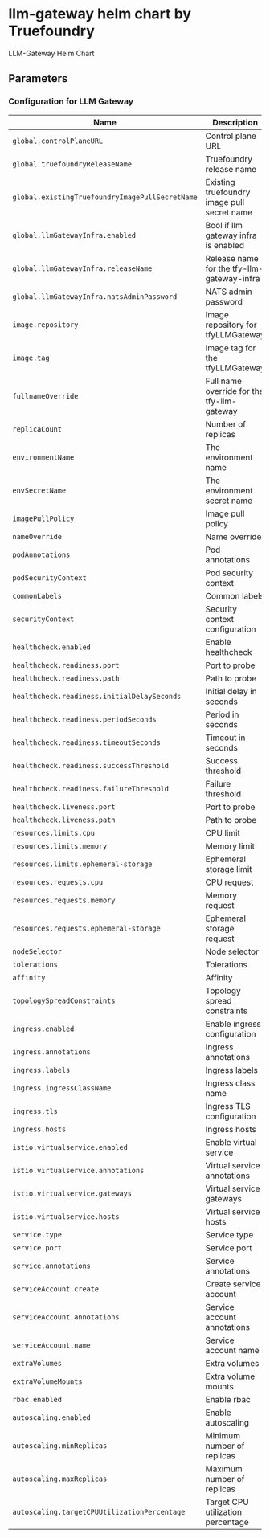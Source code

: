 # llm-gateway helm chart by Truefoundry
LLM-Gateway Helm Chart 

## Parameters

### Configuration for LLM Gateway

| Name                                            | Description                                 | Value                                             |
| ----------------------------------------------- | ------------------------------------------- | ------------------------------------------------- |
| `global.controlPlaneURL`                        | Control plane URL                           | `""`                                              |
| `global.truefoundryReleaseName`                 | Truefoundry release name                    | `truefoundry`                                     |
| `global.existingTruefoundryImagePullSecretName` | Existing truefoundry image pull secret name | `""`                                              |
| `global.llmGatewayInfra.enabled`                | Bool if llm gateway infra is enabled        | `false`                                           |
| `global.llmGatewayInfra.releaseName`            | Release name for the tfy-llm-gateway-infra  | `tfy-llm-gateway-infra`                           |
| `global.llmGatewayInfra.natsAdminPassword`      | NATS admin password                         | `""`                                              |
| `image.repository`                              | Image repository for tfyLLMGateway          | `tfy.jfrog.io/tfy-private-images/tfy-llm-gateway` |
| `image.tag`                                     | Image tag for the tfyLLMGateway             | `19aa4d88eaec28a7e4dae6545ce625f1752cd894`        |
| `fullnameOverride`                              | Full name override for the tfy-llm-gateway  | `""`                                              |
| `replicaCount`                                  | Number of replicas                          | `3`                                               |
| `environmentName`                               | The environment name                        | `default`                                         |
| `envSecretName`                                 | The environment secret name                 | `tfy-llm-gateway-env-secret`                      |
| `imagePullPolicy`                               | Image pull policy                           | `IfNotPresent`                                    |
| `nameOverride`                                  | Name override                               | `""`                                              |
| `podAnnotations`                                | Pod annotations                             | `{}`                                              |
| `podSecurityContext`                            | Pod security context                        | `{}`                                              |
| `commonLabels`                                  | Common labels                               | `{}`                                              |
| `securityContext`                               | Security context configuration              | `{}`                                              |
| `healthcheck.enabled`                           | Enable healthcheck                          | `true`                                            |
| `healthcheck.readiness.port`                    | Port to probe                               | `8787`                                            |
| `healthcheck.readiness.path`                    | Path to probe                               | `/`                                               |
| `healthcheck.readiness.initialDelaySeconds`     | Initial delay in seconds                    | `10`                                              |
| `healthcheck.readiness.periodSeconds`           | Period in seconds                           | `10`                                              |
| `healthcheck.readiness.timeoutSeconds`          | Timeout in seconds                          | `5`                                               |
| `healthcheck.readiness.successThreshold`        | Success threshold                           | `1`                                               |
| `healthcheck.readiness.failureThreshold`        | Failure threshold                           | `3`                                               |
| `healthcheck.liveness.port`                     | Port to probe                               | `8787`                                            |
| `healthcheck.liveness.path`                     | Path to probe                               | `/`                                               |
| `resources.limits.cpu`                          | CPU limit                                   | `2`                                               |
| `resources.limits.memory`                       | Memory limit                                | `1024Mi`                                          |
| `resources.limits.ephemeral-storage`            | Ephemeral storage limit                     | `512Mi`                                           |
| `resources.requests.cpu`                        | CPU request                                 | `1`                                               |
| `resources.requests.memory`                     | Memory request                              | `512Mi`                                           |
| `resources.requests.ephemeral-storage`          | Ephemeral storage request                   | `256Mi`                                           |
| `nodeSelector`                                  | Node selector                               | `{}`                                              |
| `tolerations`                                   | Tolerations                                 | `{}`                                              |
| `affinity`                                      | Affinity                                    | `{}`                                              |
| `topologySpreadConstraints`                     | Topology spread constraints                 | `{}`                                              |
| `ingress.enabled`                               | Enable ingress configuration                | `false`                                           |
| `ingress.annotations`                           | Ingress annotations                         | `{}`                                              |
| `ingress.labels`                                | Ingress labels                              | `{}`                                              |
| `ingress.ingressClassName`                      | Ingress class name                          | `istio`                                           |
| `ingress.tls`                                   | Ingress TLS configuration                   | `[]`                                              |
| `ingress.hosts`                                 | Ingress hosts                               | `[]`                                              |
| `istio.virtualservice.enabled`                  | Enable virtual service                      | `false`                                           |
| `istio.virtualservice.annotations`              | Virtual service annotations                 | `{}`                                              |
| `istio.virtualservice.gateways`                 | Virtual service gateways                    | `[]`                                              |
| `istio.virtualservice.hosts`                    | Virtual service hosts                       | `[]`                                              |
| `service.type`                                  | Service type                                | `ClusterIP`                                       |
| `service.port`                                  | Service port                                | `8787`                                            |
| `service.annotations`                           | Service annotations                         | `{}`                                              |
| `serviceAccount.create`                         | Create service account                      | `true`                                            |
| `serviceAccount.annotations`                    | Service account annotations                 | `{}`                                              |
| `serviceAccount.name`                           | Service account name                        | `tfy-llm-gateway`                                 |
| `extraVolumes`                                  | Extra volumes                               | `[]`                                              |
| `extraVolumeMounts`                             | Extra volume mounts                         | `[]`                                              |
| `rbac.enabled`                                  | Enable rbac                                 | `true`                                            |
| `autoscaling.enabled`                           | Enable autoscaling                          | `true`                                            |
| `autoscaling.minReplicas`                       | Minimum number of replicas                  | `3`                                               |
| `autoscaling.maxReplicas`                       | Maximum number of replicas                  | `100`                                             |
| `autoscaling.targetCPUUtilizationPercentage`    | Target CPU utilization percentage           | `60`                                              |
